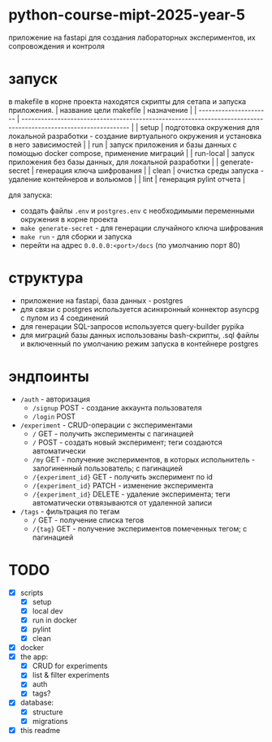 # python-course-mipt-2025-year-5

приложение на fastapi для создания лабораторных экспериментов, их сопровождения и контроля 

# запуск
в makefile в корне проекта находятся скрипты для сетапа и запуска приложения.
| название цели makefile | назначение                                                                                                      |
| ---------------------- | --------------------------------------------------------------------------------------------------------------- |
| setup                  | подготовка окружения для локальной разработки - создание виртуального окружения и установка в него зависимостей |
| run                    | запуск приложения и базы данных с помощью docker compose, применение миграций                                   |
| run-local              | запуск приложения без базы данных, для локальной разработки                                                     |
| generate-secret        | генерация ключа шифрования                                                                                      |
| clean                  | очистка среды запуска - удаление контейнеров и вольюмов                                                         |
| lint                   | генерация pylint отчета                                                                                         |

для запуска:
- создать файлы `.env` и `postgres.env` с необходимыми переменными окружения в корне проекта
- `make generate-secret` - для генерации случайного ключа шифрования
- `make run` - для сборки и запуска
- перейти на адрес `0.0.0.0:<port>/docs` (по умолчанию порт 80)

# структура
- приложение на fastapi, база данных - postgres
- для связи с postgres используется асинхронный коннектор asyncpg с пулом из 4 соединений
- для генерации SQL-запросов используется query-builder pypika
- для миграций базы данных использованы bash-скрипты, .sql файлы и включенный по умолчанию режим запуска в контейнере postgres

# эндпоинты
- `/auth` - авторизация
  - `/signup` POST - создание аккаунта пользователя
  - `/login` POST
- `/experiment` - CRUD-операции с экспериментами
  - `/` GET - получить эксперименты с пагинацией
  - `/` POST - создать новый эксперимент; теги создаются автоматически
  - `/my` GET - получение экспериментов, в которых испольнитель - залогиненный пользователь; с пагинацией
  - `/{experiment_id}` GET - получить эксперимент по id
  - `/{experiment_id}` PATCH - изменение эксперимента
  - `/{experiment_id}` DELETE - удаление эксперимента; теги автоматически отвязываются от удаленной записи
- `/tags` - фильтрация по тегам
  - `/` GET - получение списка тегов
  - `/{tag}` GET - получение экспериментов помеченных тегом; с пагинацией

# TODO
- [x] scripts
  - [x] setup
  - [x] local dev
  - [x] run in docker
  - [x] pylint
  - [x] clean
- [x] docker
- [x] the app:
  - [x] CRUD for experiments
  - [x] list & filter experiments
  - [x] auth
  - [x] tags?
- [x] database:
  - [x] structure
  - [x] migrations
- [x] this readme